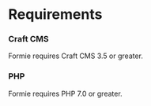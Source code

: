 # Requirements

### Craft CMS
Formie requires Craft CMS 3.5 or greater.

### PHP
Formie requires PHP 7.0 or greater.

